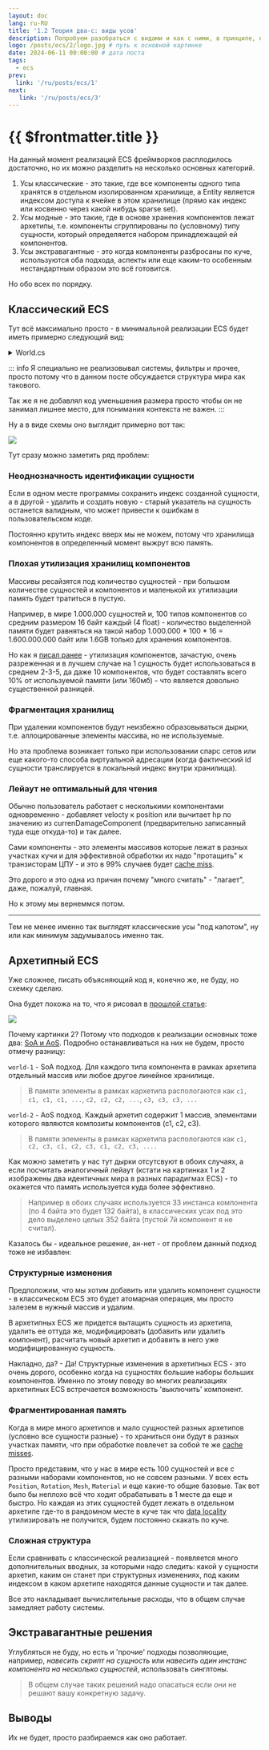 ```yaml
---
layout: doc
lang: ru-RU
title: '1.2 Теория два-с: виды усов'
description: Попробуем разобраться с видами и как с ними, в принципе, жить.
logo: /posts/ecs/2/logo.jpg # путь к основной картинке
date: 2024-06-11 00:00:00 # дата поста
tags:
  - ecs
prev:
  link: '/ru/posts/ecs/1' 
next:
   link: '/ru/posts/ecs/3' 
---
```

# {{ $frontmatter.title }}

На данный момент реализаций ECS фреймворков расплодилось достаточно, но их можно разделить на несколько основных категорий.

1. Усы классические - это такие, где все компоненты одного типа хранятся в отдельном изолированном хранилище, а Entity является индексом доступа к ячейке в этом хранилище (прямо как индекс или косвенно через какой нибудь sparse set).
2. Усы модные - это такие, где в основе хранения компонентов лежат архетипы, т.е. компоненты сгруппированы по (условному) типу сущности, который определяется набором принадлежащей ей компонентов.
3. Усы экстравагантные - это когда компоненты разбросаны по куче, используются оба подхода, аспекты или еще каким-то особенным нестандартным образом это всё готовится.

Но обо всех по порядку.

## Классический ECS

Тут всё максимально просто - в минимальной реализации ECS будет иметь примерно следующий вид:

<details>
    <summary>World.cs</summary>

> Пример использования можно найти [тут](https://github.com/blackbone/ecs/tree/main/ecs1)

```csharp
public class World : IWorld<int>
{
    private struct ComponentWithFlag<T>
    {
        public bool flag;
        public T component;
    }

    private readonly Queue<int> freeEntityIds = new();
    private readonly Dictionary<Type, Array> components = new();
    
    private bool[] isAlive;

    public World(int entityCount = 256) => Resize(entityCount);

    private void Resize(in int size)
    {
        var initialSize = isAlive?.Length ?? 0;
        if (initialSize >= size) return;

        Array.Resize(ref isAlive, size);
        foreach (var (key, componentStorage) in components)
        {
            var newArray = Array.CreateInstance(componentStorage.GetType().GetElementType()!, size);
            componentStorage.CopyTo(newArray, componentStorage.Length);
            components[key] = componentStorage;
        }
        
        for (var i = initialSize; i < size; i++)
            freeEntityIds.Enqueue(i);
    }

    // CRUD [C]reate :: world
    public int CreateEntity()
    {
        if (freeEntityIds.Count == 0) Resize(isAlive.Length + 32);
        var entity = freeEntityIds.Dequeue();
        isAlive[entity] = true;
        return entity;
    }

    // CRUD [D]elete :: world
    public void DeleteEntity(in int entity) => isAlive[entity] = false;

    // CRUD [C]reate :: entity
    public void AddComponent<T>(in int entityId, in T c)
    {
        ComponentWithFlag<T>[] storage;
        if (components.TryGetValue(typeof(T), out var array)) storage = (ComponentWithFlag<T>[])array;
        else components[typeof(T)] = storage = new ComponentWithFlag<T>[isAlive.Length];
        
        if (storage[entityId].flag) throw new Exception($"Entity {entityId} already has {typeof(T)}");
        storage[entityId] = new ComponentWithFlag<T> { flag = true, component = c };
    }

    // CRUD [R]ead/[U]pdate :: entity
    public ref T GetComponent<T>(in int entityId)
    {
        ComponentWithFlag<T>[] storage;
        if (components.TryGetValue(typeof(T), out var array)) storage = (ComponentWithFlag<T>[])array;
        else components[typeof(T)] = storage = new ComponentWithFlag<T>[isAlive.Length];
        
        if (!storage[entityId].flag) throw new Exception($"Entity {entityId} has no {typeof(T)}");
        return ref storage[entityId].component;
    }

    // CRUD [D]elete :: entity
    public void DeleteComponent<T>(in int entityId)
    {
        ComponentWithFlag<T>[] storage;
        if (components.TryGetValue(typeof(T), out var array)) storage = (ComponentWithFlag<T>[])array;
        else components[typeof(T)] = storage = new ComponentWithFlag<T>[isAlive.Length];

        if (!storage[entityId].flag) throw new Exception($"Entity {entityId} has no {typeof(T)}");
        storage[entityId].flag = false;
        freeEntityIds.Enqueue(entityId);
    }
}
```

</details>

::: info
Я специально не реализовывал системы, фильтры и прочее, просто потому что в данном посте обсуждается структура мира как такового.

Так же я не добавлял код уменьшения размера просто чтобы он не занимал лишнее место, для понимания контекста не важен.
:::

Ну а в виде схемы оно выглядит примерно вот так:

![](1.svg)

Тут сразу можно заметить ряд проблем:

### Неоднозначность идентификации сущности

Если в одном месте программы сохранить индекс созданной сущности, а в другой - удалить и создать новую - старый указатель на сущность останется валидным, что может привести к ошибкам в пользовательском коде.

Постоянно крутить индекс вверх мы не можем, потому что хранилища компонентов в определенный момент выжрут всю память.

### Плохая утилизация хранилищ компонентов

Массивы ресайзятся под количество сущностей - при большом количестве сущностей и компонентов и маленькой их утилизации память будет тратиться в пустую.

Например, в мире 1.000.000 сущностей и, 100 типов компонентов со средним размером 16 байт каждый (4 float) - количество выделенной памяти будет равняться на такой набор 1.000.000 * 100 * 16 = 1.600.000.000 байт или 1.6GB только для хранения компонентов.

Но как я [писал ранее](/ru/posts/ecs/1/#entity) - утилизация компонентов, зачастую, очень разреженная и в лучшем случае на 1 сущность будет использоваться в среднем 2-3-5, да даже 10 компонентов, что будет составлять всего 10% от используемой памяти (или 160мб) - что является довольно существенной разницей.

### Фрагментация хранилищ

При удалении компонентов будут неизбежно образовываться дырки, т.е. аллоцированные элементы массива, но не используемые.

Но эта проблема возникает только при использовании спарс сетов или еще какого-то способа виртуальной адресации (когда фактический id сущности транслируется в локальный индекс внутри хранилища).

### Лейаут не оптимальный для чтения

Обычно пользователь работает с несколькими компонентами одновременно - добавляет velocty к position или вычитает hp по значению из currenDamageComponent (предварительно записанный туда еще откуда-то) и так далее.

Сами компоненты - это элементы массивов которые лежат в разных участках кучи и для эффективной обработки их надо "протащить" к транзисторам ЦПУ - и это в 99% случаев будет [cache miss](https://en.wikipedia.org/wiki/CPU_cache#Cache_miss).

Это дорого и это одна из причин почему "много считать" - "лагает", даже, пожалуй, главная.

Но к этому мы вернеммся потом.

---

Тем не менее именно так выглядят классические усы "под капотом", ну или как минимум задумывалось именно так.

## Архетипный ECS

Уже сложнее, писать объясняющий код я, конечно же, не буду, но схемку сделаю.

Она будет похожа на то, что я рисовал в [прошлой статье](/ru/posts/ecs/1/#archetype):

![](2.svg)

Почему картинки 2? Потому что подходов к реализации основных тоже два: [SoA и AoS](https://en.wikipedia.org/wiki/AoS_and_SoA). Подробно останавливаться на них не будем, просто отмечу разницу:

`world-1` - SoA подход. Для каждого типа компонента в рамках архетипа отдельный массив или любое другое линейное хранилище.

> В памяти элементы в рамках кархетипа распологаются как `c1, c1, c1, c1, ...`, `c2, c2, c2, ...`, `c3, c3, c3, ...`

`world-2` - AoS подход. Каждый архетип содержит 1 массив, элементами которого являются композиты компонентов (с1, с2, с3).

> В памяти элементы в рамках кархетипа распологаются как `c1, c2, c3, c1, c2, c3, c1, c2, c3, ....`

Как можно заметить у нас тут дырки отсутсвуют в обоих случаях, а если посчитать аналогичный лейаут (кстати на картинках 1 и 2 изображены два идентичных мира в разных парадигмах ECS) - то окажется что память используется куда более эффективно.

> Например в обоих случаях используется 33 инстанса компонента (по 4 байта это будет 132 байта), в классических усах под это дело выделено целых 352 байта (пустой 7й компонент я не считал).

Казалось бы - идеальное решение, ан-нет - от проблем данный подход тоже не избавлен:

### Структурные изменения

Предположим, что мы хотим добавить или удалить компонент сущности - в классическом ECS это будет атомарная операция, мы просто залезем в нужный массив и удалим.

В архетипных ECS же придется вытащить сущность из архетипа, удалить ее оттуда же, модифицировать (добавить или удалить компонент), расчитать новый архетип и добавить в него уже модифицированную сущность.

Накладно, да? - Да! Структурные изменения в архетипных ECS - это очень дорого, особенно когда на сущностях большие наборы больших компонентов.
Именно по этому поводу во многих реализациях архетипных ECS встречается возможность 'выключить' компонент.

### Фрагментированная память

Когда в мире много архетипов и мало сущностей разных архетипов (условно все сущности разные) - то храниться они будут в разных участках памяти, что при обработке повлечет за собой те же [cache misses](https://en.wikipedia.org/wiki/CPU_cache#Cache_miss).

Просто представим, что у нас в мире есть 100 сущностей и все с разными наборами компонентов, но не совсем разными. У всех есть `Position`, `Rotation`, `Mesh`, `Material` и еще какие-то общие базовые. Так вот было бы неплохо всё что ходит обрабатывать в 1 месте да еще и быстро.
Но каждая из этих сущностей будет лежать в отдельном архетипе где-то в рандомном месте в куче так что [data locality](http://gameprogrammingpatterns.com/data-locality.html) утилизировать не получится, будем постоянно скакать по куче.

### Сложная структура

Если сравнивать с классической реализацией - появляется много дополнительных вводных, за которыми надо следить: какой у сущности архетип, каким он станет при структурных изменениях, под каким индексом в каком архетипе находятся данные сущности и так далее.

Все это накладывает вычислительные расходы, что в общем случае замедляет работу системы.

## Экстравагантные решения

Углубляться не буду, но есть и 'прочие' подходы позволяющие, например, *навесить скрипт на сущность* или *навесить один инстанс компонента на несколько сущностей*, использовать синглтоны.
> В общем случае таких решений надо опасаться если они не решают вашу конкретную задачу.

## Выводы

Их не будет, просто разбираемся как оно работает.